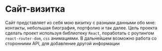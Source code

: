 # Сайт-визитка

Сайт представляет из себя мою визитку с разными данными обо мне: контакты, небольшая биография, портфолио и так далее.
Цель проекта сделать проект используя библиотеку ```React```, поработать с роутингом ```react-router-dom```, ```css``` анимациями. В дальнейшем возможно работа со сторонними API, для добавление другой информации
